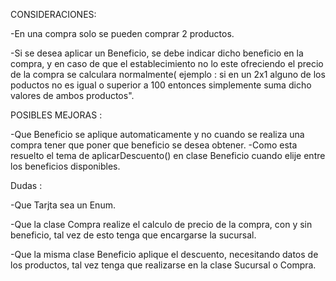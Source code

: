CONSIDERACIONES:

-En una compra solo se pueden comprar 2 productos.

-Si se desea aplicar un Beneficio, se debe indicar dicho beneficio en la compra, y en caso de que el establecimiento no lo este ofreciendo el precio de la compra
se calculara normalmente( ejemplo : si en un 2x1 alguno de los poductos no es igual o superior a 100 entonces simplemente suma dicho valores de ambos productos".


POSIBLES MEJORAS :

-Que Beneficio se aplique automaticamente y no cuando se realiza una compra tener que poner que beneficio se desea obtener.
-Como esta resuelto el tema de aplicarDescuento() en clase Beneficio cuando elije entre los beneficios disponibles.


Dudas :

-Que Tarjta sea un Enum.

-Que la clase Compra realize el calculo de precio de la compra, con y sin beneficio, tal vez de esto tenga que encargarse la sucursal.

-Que la misma clase Beneficio aplique el descuento, necesitando datos de los productos, tal vez tenga que realizarse en la clase Sucursal o Compra.
